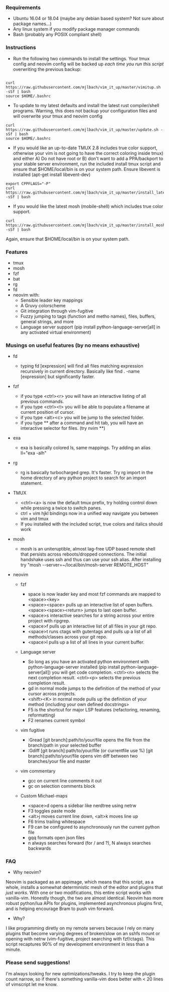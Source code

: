 ### Requirements

* Ubuntu 16.04 or 18.04 (maybe any debian based system? Not sure about package names...)
* Any linux system if you modify package manager commands
* Bash (probably any POSIX compliant shell)

### Instructions
 
* Run the following two commands to install the settings. Your tmux config and neovim config will be backed up *each time you run this script* overwriting the previous backup:

```

curl https://raw.githubusercontent.com/mjlbach/vim_it_up/master/vimitup.sh -sSf | bash 
source $HOME/.bashrc

```

* To update to my latest defaults and install the latest rust compiler/shell programs. Warning, this does not backup your configuration files and will overwrite your tmux and neovim config
```
curl https://raw.githubusercontent.com/mjlbach/vim_it_up/master/update.sh -sSf | bash 
source $HOME/.bashrc
```

* If you would like an up-to-date TMUX 2.8 includes true color support, otherwise your vim is not going to have the correct coloring inside tmux) and either A) Do not have root or B) don't want to add a PPA/backport to your stable server environment, run the included install tmux script and ensure that $HOME/local/bin is on your system path. Ensure libevent is installed (apt-get install libevent-dev)

```
export CPPFLAGS="-P"
curl https://raw.githubusercontent.com/mjlbach/vim_it_up/master/install_latest_tmux.sh -sSf | bash
```

* If you would like the latest mosh (mobile-shell) which includes true color support.

```
curl https://raw.githubusercontent.com/mjlbach/vim_it_up/master/install_mosh.sh -sSf | bash
```

Again, ensure that $HOME/local/bin is on your system path.

### Features

* tmux
* mosh
* fzf 
* bat
* rg
* fd
* neovim with:
    * Sensible leader key mappings
    * A Gruvy colorscheme
    * Git integration through vim-fugitive
    * Fuzzy jumping to tags (function and metho names), files, buffers, general strings, and more
    * Language server support (pip install python-language-server[all] in any activated virtual environment)
    
### Musings on useful features (by no means exhaustive)
* fd
    * typing fd \[expression\] will find all files matching expression recursively in current directory. Basically like find . -name \[expression\] but significantly faster.
* fzf
    * if you type \<ctrl\>\<r> you will have an interactive listing of all previous commands. 
    * if you type \<ctrl\>\<t> you will be able to populate a filename at current position of cursor. 
    * if you type \<alt\>\<c> you will be jump to the selected folder.
    * if you type ** after a command and hit tab, you will have an interactive selector for files. (try nvim **)
* exa
    * exa is basically colored ls, same mappings. Try adding an alias ll="exa -alh"
* rg
    * rg is basically turbocharged grep. It's faster. Try rg import in the home directory of any python project to search for an import statement.
    
* TMUX
    * \<ctrl\>\<a\> is now the default tmux prefix, try holding control down while pressing a twice to switch panes.
    * ctrl + vim hjkl bindings now in a unified way navigate you between vim and tmux
    * If you installed with the included script, true colors and italics should work
    
* mosh
   * mosh is an uniteruptible, almost lag-free UDP based remote shell that persists across reboots/dropped connections. The initial handshake uses ssh and thus can use your ssh alias. After installing try "mosh --server=~/local/bin/mosh-server REMOTE_HOST"
   
    
* neovim
    * fzf
        * space is now leader key and most fzf commands are mapped to \<space\>\<key\>
        * \<space\>\<space\> pulls up an interactive list of open buffers. \<space\>\<space\>\<return\> jumps to last open buffer.
        * \<space\>s interactive searches for a string across your entire project with ripgrep.
        * \<space\>f pulls up an interactive list of all files in your git repo.
        * \<space\>t runs ctags with gutentags and pulls up a list of all methods/classes across your git repo.
        * \<space\>l pulls up a list of all lines in your current buffer. 
     
     * Language server
        * So long as you have an activated python environment with python-language-server installed (pip install python-language-server[all]) you will get code completion. \<ctrl\>\<n\> selects the next completion result. \<ctrl\>\<p\> selects the previous completion result.
        * gd in normal mode jumps to the definition of the method of your cursor across projects.
        * \<shift\>\<K\> in normal mode pulls up the definition of your method (including your own defined docstrings\>
        * F5 is the shortcut for major LSP features (refactoring, renaming, reformatting)
        * F2 renames current symbol
 
   * vim fugitive
        * :Gread [git branch]:path/to/your/file opens the file from the branch/path in your selected buffer
        * :Gdiff [git branch]:path/to/your/file (or currentfile use %) [git branch]:path/to/your/file opens vim diff between two branches/your file and master
        
   * vim commentary
       * gcc on current line comments it out
       * gc on selection comments block
       
   * Custom Michael-maps
       * \<space\>d opens a sidebar like nerdtree using netrw
       * F3 toggles paste mode
       * \<alt\>j moves current line down, \<alt\>k moves line up
       * F6 trims trailing whitespace
       * F9 can be configured to asynchronously run the current python file
       * gqq formats open json files
       * n always searches forward (for / and ?), N always searches backwards
 
 
### FAQ

* Why neovim? 

Neovim is packaged as an appimage, which means that this script, as a whole, installs a somewhat deterministic mesh of the editor and plugins that *just works*. With one or two modifications, this entire script works with vanilla-vim. Honestly though, the two are almost identical. Neovim has more robust python/lua APIs for plugins, implemented asynchronous plugins first, and is helping encourage Bram to push vim forward.


* Why? 

I like programming diretly on my remote servers because I rely on many plugins that become varying degrees of broken/slow on an sshfs mount or opening with netrw (vim-fugitive, project searching with fzf/ctags). This script recaptures 90% of my development environment in less than a minute.

### Please send suggestions! 
I'm always looking for new optimizations/tweaks. I try to keep the plugin count narrow, so if there's something vanilla-vim does better with < 20 lines of vimscript let me know.
